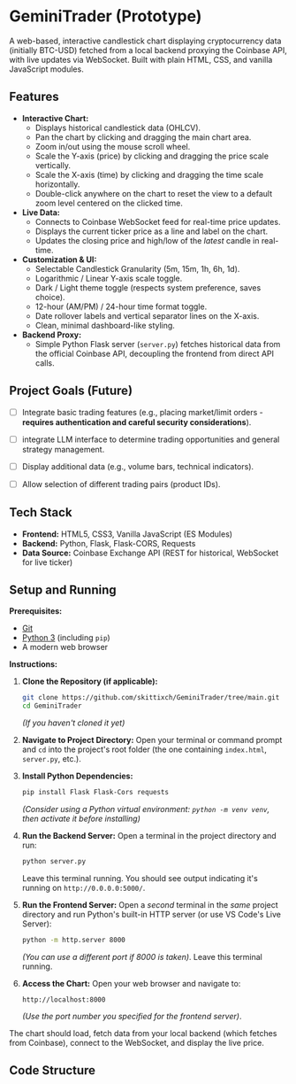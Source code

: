# GeminiTrader (Prototype)

A web-based, interactive candlestick chart displaying cryptocurrency data (initially BTC-USD) fetched from a local backend proxying the Coinbase API, with live updates via WebSocket. Built with plain HTML, CSS, and vanilla JavaScript modules.

## Features

*   **Interactive Chart:**
    *   Displays historical candlestick data (OHLCV).
    *   Pan the chart by clicking and dragging the main chart area.
    *   Zoom in/out using the mouse scroll wheel.
    *   Scale the Y-axis (price) by clicking and dragging the price scale vertically.
    *   Scale the X-axis (time) by clicking and dragging the time scale horizontally.
    *   Double-click anywhere on the chart to reset the view to a default zoom level centered on the clicked time.
*   **Live Data:**
    *   Connects to Coinbase WebSocket feed for real-time price updates.
    *   Displays the current ticker price as a line and label on the chart.
    *   Updates the closing price and high/low of the *latest* candle in real-time.
*   **Customization & UI:**
    *   Selectable Candlestick Granularity (5m, 15m, 1h, 6h, 1d).
    *   Logarithmic / Linear Y-axis scale toggle.
    *   Dark / Light theme toggle (respects system preference, saves choice).
    *   12-hour (AM/PM) / 24-hour time format toggle.
    *   Date rollover labels and vertical separator lines on the X-axis.
    *   Clean, minimal dashboard-like styling.
*   **Backend Proxy:**
    *   Simple Python Flask server (`server.py`) fetches historical data from the official Coinbase API, decoupling the frontend from direct API calls.

## Project Goals (Future)

*   [ ] Integrate basic trading features (e.g., placing market/limit orders - **requires authentication and careful security considerations**).
*   [ ] integrate LLM interface to determine trading opportunities and general strategy management.
*   [ ] Display additional data (e.g., volume bars, technical indicators).
*   [ ] Allow selection of different trading pairs (product IDs).


## Tech Stack

*   **Frontend:** HTML5, CSS3, Vanilla JavaScript (ES Modules)
*   **Backend:** Python, Flask, Flask-CORS, Requests
*   **Data Source:** Coinbase Exchange API (REST for historical, WebSocket for live ticker)

## Setup and Running

**Prerequisites:**

*   [Git](https://git-scm.com/)
*   [Python 3](https://www.python.org/) (including `pip`)
*   A modern web browser

**Instructions:**

1.  **Clone the Repository (if applicable):**
    ```bash
    git clone https://github.com/skittixch/GeminiTrader/tree/main.git
    cd GeminiTrader
    ```
    *(If you haven't cloned it yet)*

2.  **Navigate to Project Directory:**
    Open your terminal or command prompt and `cd` into the project's root folder (the one containing `index.html`, `server.py`, etc.).

3.  **Install Python Dependencies:**
    ```bash
    pip install Flask Flask-Cors requests
    ```
    *(Consider using a Python virtual environment: `python -m venv venv`, then activate it before installing)*

4.  **Run the Backend Server:**
    Open a terminal in the project directory and run:
    ```bash
    python server.py
    ```
    Leave this terminal running. You should see output indicating it's running on `http://0.0.0.0:5000/`.

5.  **Run the Frontend Server:**
    Open a *second* terminal in the *same* project directory and run Python's built-in HTTP server (or use VS Code's Live Server):
    ```bash
    python -m http.server 8000
    ```
    *(You can use a different port if 8000 is taken)*. Leave this terminal running.

6.  **Access the Chart:**
    Open your web browser and navigate to:
    ```
    http://localhost:8000
    ```
    *(Use the port number you specified for the frontend server)*.

The chart should load, fetch data from your local backend (which fetches from Coinbase), connect to the WebSocket, and display the live price.

## Code Structure
